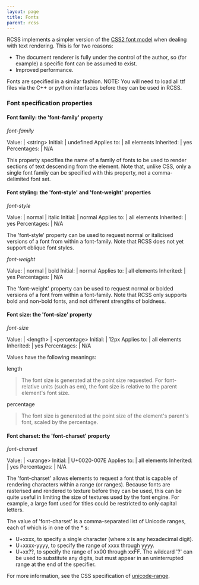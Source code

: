 ```yaml
---
layout: page
title: Fonts
parent: rcss
---
```


RCSS implements a simpler version of the [CSS2 font model](http://www.w3.org/TR/REC-CSS2/fonts.html) when dealing with text rendering. This is for two reasons:

* The document renderer is fully under the control of the author, so (for example) a specific font can be assumed to exist.
* Improved performance. 

Fonts are specified in a similar fashion.
NOTE: You will need to load all ttf files via the C++ or python interfaces before they can be used in RCSS.

### Font specification properties

#### Font family: the 'font-family' property

*font-family*

Value: | \<string\>
Initial: | undefined
Applies to: | all elements
Inherited: | yes
Percentages: | N/A

This property specifies the name of a family of fonts to be used to render sections of text descending from the element. Note that, unlike CSS, only a single font family can be specified with this property, not a comma-delimited font set.

#### Font styling: the 'font-style' and 'font-weight' properties

*font-style*

Value: | normal \| italic
Initial: | normal
Applies to: | all elements
Inherited: | yes
Percentages: | N/A

The 'font-style' property can be used to request normal or italicised versions of a font from within a font-family. Note that RCSS does not yet support oblique font styles.

*font-weight* 

Value: | normal \| bold
Initial: | normal
Applies to: | all elements
Inherited: | yes
Percentages: | N/A

The 'font-weight' property can be used to request normal or bolded versions of a font from within a font-family. Note that RCSS only supports bold and non-bold fonts, and not different strengths of boldness.

#### Font size: the 'font-size' property

*font-size*

Value: | \<length\> \| \<percentage\>
Initial: | 12px
Applies to: | all elements
Inherited: | yes
Percentages: | N/A

Values have the following meanings:

length
>The font size is generated at the point size requested. For font-relative units (such as em), the font size is relative to the parent element's font size.

percentage
>The font size is generated at the point size of the element's parent's font, scaled by the percentage. 

#### Font charset: the 'font-charset' property

*font-charset*

Value: | \<urange\>
Initial: | U+0020-007E
Applies to: | all elements
Inherited: | yes
Percentages: | N/A

The 'font-charset' allows elements to request a font that is capable of rendering characters within a range (or ranges). Because fonts are rasterised and rendered to texture before they can be used, this can be quite useful in limiting the size of textures used by the font engine. For example, a large font used for titles could be restricted to only capital letters.

The value of 'font-charset' is a comma-separated list of Unicode ranges, each of which is in one of the * s:

* U+xxxx, to specify a single character (where x is any hexadecimal digit).
* U+xxxx-yyyy, to specify the range of xxxx through yyyy.
* U+xx??, to specify the range of xx00 through xxFF. The wildcard '?' can be used to substitute any digits, but must appear in an uninterrupted range at the end of the specifier. 

For more information, see the CSS specification of [unicode-range](http://www.w3.org/TR/REC-CSS2/fonts.html#descdef-unicode-range). 